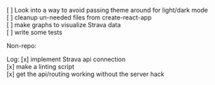 [ ] Look into a way to avoid passing theme around for light/dark mode<br>
[ ] cleanup un-needed files from create-react-app<br>
[ ] make graphs to visualize Strava data<br>
[ ] write some tests<br>

Non-repo:

Log:
[x] implement Strava api connection<br>
[x] make a linting script<br>
[x] get the api/routing working without the server hack<br>
